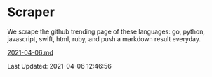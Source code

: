 # Scraper

We scrape the github trending page of these languages: go, python, javascript, swift, html, ruby, and push a markdown result everyday.

[2021-04-06.md](https://github.com/henson/Scraper/blob/master/2021-04-06.md)

Last Updated: 2021-04-06 12:46:56
